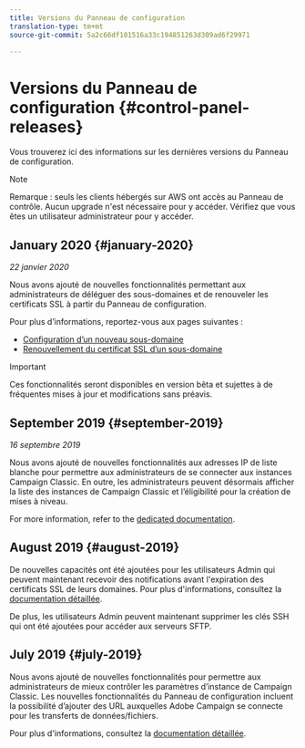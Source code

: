 ```yaml
---
title: Versions du Panneau de configuration
translation-type: tm+mt
source-git-commit: 5a2c66df101516a33c194851263d309ad6f29971

---
```



# Versions du Panneau de configuration {#control-panel-releases}

Vous trouverez ici des informations sur les dernières versions du Panneau de configuration.

>[!NOTE]
>
>Remarque : seuls les clients hébergés sur AWS ont accès au Panneau de contrôle. Aucun upgrade n&#39;est nécessaire pour y accéder. Vérifiez que vous êtes un utilisateur administrateur pour y accéder.

## January 2020 {#january-2020}

*22 janvier 2020*

Nous avons ajouté de nouvelles fonctionnalités permettant aux administrateurs de déléguer des sous-domaines et de renouveler les certificats SSL à partir du Panneau de configuration.

Pour plus d’informations, reportez-vous aux pages suivantes :
* [Configuration d’un nouveau sous-domaine](subdomains-certificates/using/setting-up-new-subdomain.md)
* [Renouvellement du certificat SSL d’un sous-domaine](subdomains-certificates/using/renewing-subdomain-certificate.md)

>[!IMPORTANT]
>
>Ces fonctionnalités seront disponibles en version bêta et sujettes à de fréquentes mises à jour et modifications sans préavis.

## September 2019 {#september-2019}

*16 septembre 2019*

Nous avons ajouté de nouvelles fonctionnalités aux adresses IP de liste blanche pour permettre aux administrateurs de se connecter aux instances Campaign Classic.
En outre, les administrateurs peuvent désormais afficher la liste des instances de Campaign Classic et l’éligibilité pour la création de mises à niveau.

For more information, refer to the [dedicated documentation](instances-settings/using/ip-whitelisting-instance-access.md).

## August 2019 {#august-2019}

De nouvelles capacités ont été ajoutées pour les utilisateurs Admin qui peuvent maintenant recevoir des notifications avant l&#39;expiration des certificats SSL de leurs domaines. Pour plus d&#39;informations, consultez la [documentation détaillée](subdomains-certificates/using/monitoring-ssl-certificates.md).

De plus, les utilisateurs Admin peuvent maintenant supprimer les clés SSH qui ont été ajoutées pour accéder aux serveurs SFTP.

## July 2019 {#july-2019}

Nous avons ajouté de nouvelles fonctionnalités pour permettre aux administrateurs de mieux contrôler les paramètres d’instance de Campaign Classic. Les nouvelles fonctionnalités du Panneau de configuration incluent la possibilité d’ajouter des URL auxquelles Adobe Campaign se connecte pour les transferts de données/fichiers.

Pour plus d&#39;informations, consultez la [documentation détaillée](instances-settings/using/url-permissions.md).
